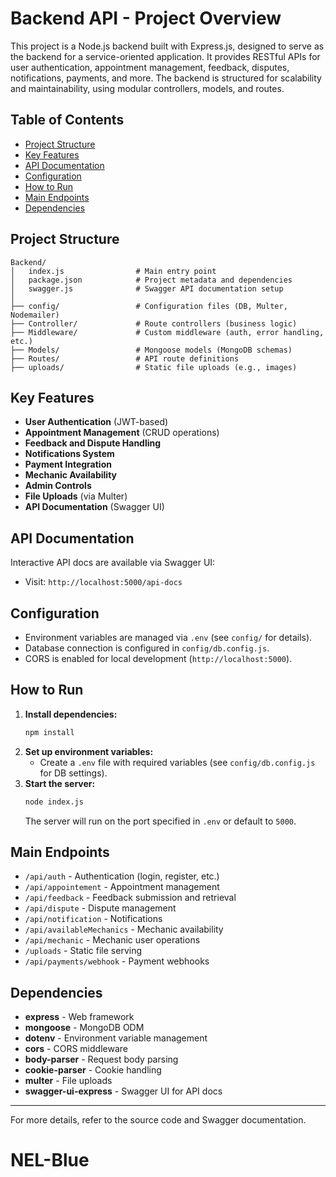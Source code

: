 # Backend API - Project Overview

This project is a Node.js backend built with Express.js, designed to serve as the backend for a service-oriented application. It provides RESTful APIs for user authentication, appointment management, feedback, disputes, notifications, payments, and more. The backend is structured for scalability and maintainability, using modular controllers, models, and routes.

## Table of Contents
- [Project Structure](#project-structure)
- [Key Features](#key-features)
- [API Documentation](#api-documentation)
- [Configuration](#configuration)
- [How to Run](#how-to-run)
- [Main Endpoints](#main-endpoints)
- [Dependencies](#dependencies)

## Project Structure
```
Backend/
│   index.js                # Main entry point
│   package.json            # Project metadata and dependencies
│   swagger.js              # Swagger API documentation setup
│
├── config/                 # Configuration files (DB, Multer, Nodemailer)
├── Controller/             # Route controllers (business logic)
├── Middleware/             # Custom middleware (auth, error handling, etc.)
├── Models/                 # Mongoose models (MongoDB schemas)
├── Routes/                 # API route definitions
├── uploads/                # Static file uploads (e.g., images)
```

## Key Features
- **User Authentication** (JWT-based)
- **Appointment Management** (CRUD operations)
- **Feedback and Dispute Handling**
- **Notifications System**
- **Payment Integration**
- **Mechanic Availability**
- **Admin Controls**
- **File Uploads** (via Multer)
- **API Documentation** (Swagger UI)

## API Documentation
Interactive API docs are available via Swagger UI:
- Visit: `http://localhost:5000/api-docs`

## Configuration
- Environment variables are managed via `.env` (see `config/` for details).
- Database connection is configured in `config/db.config.js`.
- CORS is enabled for local development (`http://localhost:5000`).

## How to Run
1. **Install dependencies:**
   ```bash
   npm install
   ```
2. **Set up environment variables:**
   - Create a `.env` file with required variables (see `config/db.config.js` for DB settings).
3. **Start the server:**
   ```bash
   node index.js
   ```
   The server will run on the port specified in `.env` or default to `5000`.

## Main Endpoints
- `/api/auth` - Authentication (login, register, etc.)
- `/api/appointement` - Appointment management
- `/api/feedback` - Feedback submission and retrieval
- `/api/dispute` - Dispute management
- `/api/notification` - Notifications
- `/api/availableMechanics` - Mechanic availability
- `/api/mechanic` - Mechanic user operations
- `/uploads` - Static file serving
- `/api/payments/webhook` - Payment webhooks

## Dependencies
- **express** - Web framework
- **mongoose** - MongoDB ODM
- **dotenv** - Environment variable management
- **cors** - CORS middleware
- **body-parser** - Request body parsing
- **cookie-parser** - Cookie handling
- **multer** - File uploads
- **swagger-ui-express** - Swagger UI for API docs

---

For more details, refer to the source code and Swagger documentation.
# NEL-Blue
